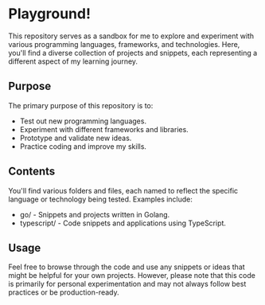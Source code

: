 # Playground! 
This repository serves as a sandbox for me to explore and experiment with various programming languages, frameworks, and technologies. Here, you'll find a diverse collection of projects and snippets, each representing a different aspect of my learning journey.

## Purpose
The primary purpose of this repository is to:

- Test out new programming languages.
- Experiment with different frameworks and libraries.
- Prototype and validate new ideas.
- Practice coding and improve my skills.

## Contents
You'll find various folders and files, each named to reflect the specific language or technology being tested. Examples include:

- go/ - Snippets and projects written in Golang.
- typescript/ - Code snippets and applications using TypeScript.

## Usage
Feel free to browse through the code and use any snippets or ideas that might be helpful for your own projects. However, please note that this code is primarily for personal experimentation and may not always follow best practices or be production-ready.
